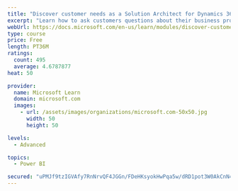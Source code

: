 ```yaml
---
title: "Discover customer needs as a Solution Architect for Dynamics 365 and Power Platform"
excerpt: "Learn how to ask customers questions about their business processes and feature requirements to create a viable solution."
webUrl: https://docs.microsoft.com/en-us/learn/modules/discover-customer-needs/
type: course
price: Free
length: PT36M
ratings:
  count: 495
  average: 4.6787877
heat: 50

provider:
  name: Microsoft Learn
  domain: microsoft.com
  images:
    - url: /assets/images/organizations/microsoft.com-50x50.jpg
      width: 50
      height: 50

levels:
  - Advanced

topics:
  - Power BI

secured: "uPMJf9tzIGVAfy7RnNrvQF4JGGn/FDeHKsyokHwPqa5w/dRD1pot3W0AkCnN4uILFPmy7LqeC7rShlBgpijgIm1uNSYTLjc5lUFyhNtDz4mM8fK/nsC5DfRiRde9uRDFo5SPBqGgf7mlghwYNNTqPKiWtjUpPzPQKPdSpb/40aBSs5P3d8QFRVWSgwKYJSIhrCaI+esZwauYkQjHPor/CBtsj7DMqj3/QtIATmd3beAY7xvrDNOsu4nSiALobptxfvfSd5ZakJaMoWKtZMxtMgk0EMu7EIG18RMtt2+gKlFSp4qFCCoBl7GH8uUK9DnvSk2P0L8bpWx854xVNTjsEFQn25NCTjmjFhgFQb5qpj5yyUSm0BLTMPipf2Ue9mDMrO9wNyRC2smQRV/BMRhd9dmoW+FZtvchr6y7Xufhc2s=;GHv7Wl9r0mxmBf408ZwygA=="
---
```


